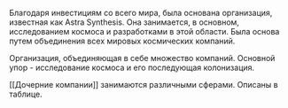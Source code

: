 Благодаря инвестициям со всего мира, была основана организация, известная как Astra Synthesis. Она занимается, в основном, исследованием космоса и разработками в этой области. Была основа путем объединения всех мировых космических компаний. 

Организация, объединяющая в себе множество компаний. Основной упор - исследование космоса и его последующая колонизация.

[[Дочерние компании]] занимаются различными сферами. Описаны в таблице.